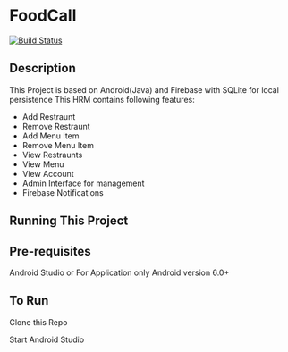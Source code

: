 # FoodCall 


[![Build Status](https://travis-ci.org/joemccann/dillinger.svg?branch=master)](https://travis-ci.org/joemccann/dillinger)

## Description
This Project is based on Android(Java) and Firebase with SQLite for local persistence
This HRM contains following features:
- Add Restraunt
- Remove Restraunt
- Add Menu Item
- Remove Menu Item
- View Restraunts
- View Menu
- View Account
- Admin Interface for management
- Firebase Notifications 

## Running This Project
## Pre-requisites
Android Studio or For Application only Android version 6.0+  

## To Run
Clone this Repo

Start Android Studio


